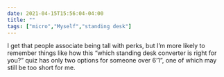 ```yaml
---
date: 2021-04-15T15:56:04-04:00
title: ""
tags: ["micro","Myself","standing desk"]
---
```

I get that people associate being tall with perks, but I’m more likely to remember things like how this “which standing desk converter is right for you?” quiz has only two options for someone over 6’1”, one of which may still be too short for me.
